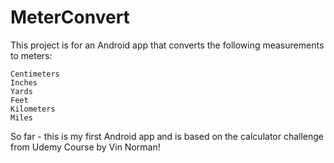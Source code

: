 # MeterConvert 

This project is for an Android app that converts the following measurements to meters:

    Centimeters
    Inches
    Yards
    Feet
    Kilometers
    Miles
    
    
So far - this is my first Android app and is based on the calculator challenge from Udemy Course by Vin Norman!
